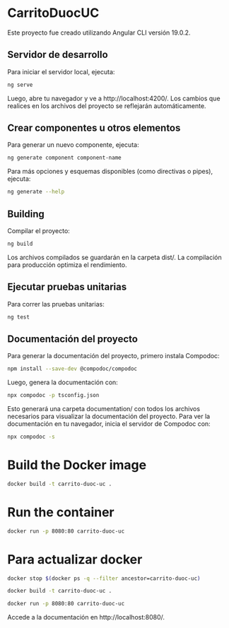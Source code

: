 # CarritoDuocUC

Este proyecto fue creado utilizando Angular CLI versión 19.0.2.

## Servidor de desarrollo

Para iniciar el servidor local, ejecuta:

```bash
ng serve
```

Luego, abre tu navegador y ve a http://localhost:4200/. Los cambios que realices en los archivos del proyecto se reflejarán automáticamente.

## Crear componentes u otros elementos

Para generar un nuevo componente, ejecuta:

```bash
ng generate component component-name
```

Para más opciones y esquemas disponibles (como directivas o pipes), ejecuta:

```bash
ng generate --help
```

## Building

Compilar el proyecto:

```bash
ng build
```

Los archivos compilados se guardarán en la carpeta dist/. La compilación para producción optimiza el rendimiento.

## Ejecutar pruebas unitarias

Para correr las pruebas unitarias:

```bash
ng test
```

## Documentación del proyecto

Para generar la documentación del proyecto, primero instala Compodoc:

```bash
npm install --save-dev @compodoc/compodoc
```

Luego, genera la documentación con:

```bash
npx compodoc -p tsconfig.json
```

Esto generará una carpeta documentation/ con todos los archivos necesarios para visualizar la documentación del proyecto. Para ver la documentación en tu navegador, inicia el servidor de Compodoc con:

```bash
npx compodoc -s
```

# Build the Docker image
```bash
docker build -t carrito-duoc-uc .
```

# Run the container
```bash
docker run -p 8080:80 carrito-duoc-uc
```

# Para actualizar docker

```bash
docker stop $(docker ps -q --filter ancestor=carrito-duoc-uc)
```

```bash
docker build -t carrito-duoc-uc .
```
```bash
docker run -p 8080:80 carrito-duoc-uc
```

Accede a la documentación en http://localhost:8080/.
